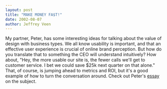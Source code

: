 ```yaml
--- 
layout: post
title: "MAKE MONEY FA$T!"
date: 2002-08-07
author: Jeffrey Veen
---
```

My partner, Peter, has some interesting ideas for talking about the value of design with business types. We all know usability is important, and that an effective user experience is crucial of online brand perception. But how do you translate that to something the CEO will understand intuitively? How about, "Hey, the more usable our site is, the fewer calls we'll get to customer service. I bet we could save $25k next quarter on that alone." That, of course, is jumping ahead to metrics and ROI, but it's a good example of how to turn the conversation around. Check out Peter's <a href="http://www.adaptivepath.com/publications/essays/archives/000045.php">essay</a> on the subject.
&#8203;